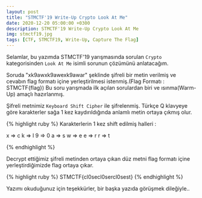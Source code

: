 ```yaml
---
layout: post
title: "STMCTF'19 Write-Up Crypto Look At Me"
date: 2020-12-20 05:00:00 +0300
description: STMCTF'19 Write-Up Crypto Look At Me
img: stmctf19.jpg
tags: [CTF, STMCTF19, Write-Up, Capture The Flag]
---
```

Selamlar, bu yazımda STMCTF'19 yarışmasında sorulan `Crypto` kategorisinden `Look At Me` isimli sorunun çözümünü anlatacağım.

Soruda "xk9awxk9awexk9awar" şeklinde şifreli bir metin verilmiş ve cevabın flag formatı içine yerleştirilmesi istenmiş.(Flag Formatı : STMCTF{flag}) Bu soru yarışmada ilk açılan sorulardan biri ve ısınma(Warm-Up) amaçlı hazırlanmış.

Şifreli metnimiz `Keyboard Shift Cipher` ile şifrelenmiş. Türkçe Q klavyeye göre karakterler sağa 1 kez kaydırıldığında anlamlı metin ortaya çıkmış olur. 

{% highlight ruby %}
Karakterlerin 1 kez shift edilmiş halleri :

x => c
k => l
9 => 0
a => s
w => e
e => r
r => t

{% endhighlight %}

Decrypt ettiğimiz şifreli metinden ortaya çıkan düz metni flag formatı içine yerleştirdiğimizde flag ortaya çıkar.

{% highlight ruby %}
STMCTF{cl0secl0sercl0sest}
{% endhighlight %}

Yazımı okuduğunuz için teşekkürler, bir başka yazıda görüşmek dileğiyle..
